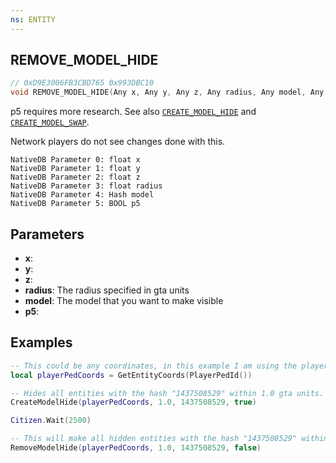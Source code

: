 ```yaml
---
ns: ENTITY
---
```

## REMOVE_MODEL_HIDE

```c
// 0xD9E3006FB3CBD765 0x993DBC10
void REMOVE_MODEL_HIDE(Any x, Any y, Any z, Any radius, Any model, Any p5);
```

p5 requires more research. See also [`CREATE_MODEL_HIDE`](#_0x8A97BCA30A0CE478) and [`CREATE_MODEL_SWAP`](#_0x92C47782FDA8B2A3).

Network players do not see changes done with this.

```
NativeDB Parameter 0: float x
NativeDB Parameter 1: float y
NativeDB Parameter 2: float z
NativeDB Parameter 3: float radius
NativeDB Parameter 4: Hash model
NativeDB Parameter 5: BOOL p5
```

## Parameters
* **x**:
* **y**:
* **z**:
* **radius**: The radius specified in gta units
* **model**: The model that you want to make visible
* **p5**:

## Examples
```lua
-- This could be any coordinates, in this example I am using the players ped coordinates
local playerPedCoords = GetEntityCoords(PlayerPedId())

-- Hides all entities with the hash "1437508529" within 1.0 gta units.
CreateModelHide(playerPedCoords, 1.0, 1437508529, true)

Citizen.Wait(2500)

-- This will make all hidden entities with the hash "1437508529" within 1.0 gta units visible.
RemoveModelHide(playerPedCoords, 1.0, 1437508529, false)
```
